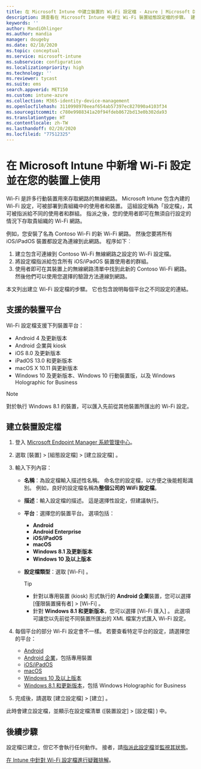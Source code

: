 ```yaml
---
title: 在 Microsoft Intune 中建立裝置的 Wi-Fi 設定檔 - Azure | Microsoft Docs
description: 請查看在 Microsoft Intune 中建立 Wi-Fi 裝置組態設定檔的步驟。 建立適用於 Android、Android 企業、Android kiosk、iOS、iPadOS、macOS、Windows 10 及更新版本，以及 Windows Holographic for Business 的設定檔。 您可以使用這些設定檔建立 WiFi 連線以使用憑證、選擇 EAP 類型、選取驗證方法、啟用 Proxy，以及執行更多作業。
keywords: ''
author: MandiOhlinger
ms.author: mandia
manager: dougeby
ms.date: 02/18/2020
ms.topic: conceptual
ms.service: microsoft-intune
ms.subservice: configuration
ms.localizationpriority: high
ms.technology: ''
ms.reviewer: tycast
ms.suite: ems
search.appverid: MET150
ms.custom: intune-azure
ms.collection: M365-identity-device-management
ms.openlocfilehash: 3110998970eeaf654ab57397ec827090a4103f34
ms.sourcegitcommit: c780e9988341a20f94fdeb8672bd13e0b302da93
ms.translationtype: HT
ms.contentlocale: zh-TW
ms.lasthandoff: 02/20/2020
ms.locfileid: "77512325"
---
```

# <a name="add-and-use-wi-fi-settings-on-your-devices-in-microsoft-intune"></a>在 Microsoft Intune 中新增 Wi-Fi 設定並在您的裝置上使用

Wi-Fi 是許多行動裝置用來存取網路的無線網路。 Microsoft Intune 包含內建的 Wi-Fi 設定，可被部署到貴組織中的使用者和裝置。 這組設定稱為「設定檔」，其可被指派給不同的使用者和群組。 指派之後，您的使用者即可在無須自行設定的情況下存取貴組織的 Wi-Fi 網路。

例如，您安裝了名為 Contoso Wi-Fi 的新 Wi-Fi 網路。 然後您要將所有 iOS/iPadOS 裝置都設定為連線到此網路。 程序如下︰

1. 建立包含可連線到 Contoso Wi-Fi 無線網路之設定的 Wi-Fi 設定檔。
2. 將設定檔指派給包含所有 iOS/iPadOS 裝置使用者的群組。
3. 使用者即可在其裝置上的無線網路清單中找到此新的 Contoso Wi-Fi 網路。 然後他們可以使用您選擇的驗證方法連線到網路。

本文列出建立 Wi-Fi 設定檔的步驟。 它也包含說明每個平台之不同設定的連結。

## <a name="supported-device-platforms"></a>支援的裝置平台

Wi-Fi 設定檔支援下列裝置平台：

- Android 4 及更新版本
- Android 企業與 kiosk
- iOS 8.0 及更新版本
- iPadOS 13.0 和更新版本
- macOS X 10.11 與更新版本
- Windows 10 及更新版本、Windows 10 行動裝置版，以及 Windows Holographic for Business

> [!NOTE]
> 對於執行 Windows 8.1 的裝置，可以匯入先前從其他裝置所匯出的 Wi-Fi 設定。

## <a name="create-a-device-profile"></a>建立裝置設定檔

1. 登入 [Microsoft Endpoint Manager 系統管理中心](https://go.microsoft.com/fwlink/?linkid=2109431)。
2. 選取 [裝置]   > [組態設定檔]   > [建立設定檔]  。
3. 輸入下列內容：

    - **名稱**：為設定檔輸入描述性名稱。 命名您的設定檔，以方便之後能輕鬆識別。 例如，良好的設定檔名稱為**整個公司的 WiFi 設定檔**。
    - **描述**：輸入設定檔的描述。 這是選擇性設定，但建議執行。
    - **平台**：選擇您的裝置平台。 選項包括：

      - **Android**
      - **Android Enterprise**
      - **iOS/iPadOS**
      - **macOS**
      - **Windows 8.1 及更新版本**
      - **Windows 10 及以上版本**

    - **設定檔類型**：選取 [Wi-Fi]  。

      > [!TIP]
      >
      > - 針對以專用裝置 (kiosk) 形式執行的 **Android 企業**裝置，您可以選擇 [僅限裝置擁有者]   > [Wi-Fi]  。
      > - 針對 **Windows 8.1 和更新版本**，您可以選擇 [Wi-Fi 匯入]  。 此選項可讓您以先前從不同裝置所匯出的 XML 檔案方式匯入 Wi-Fi 設定。

4. 每個平台的部分 Wi-Fi 設定會不一樣。 若要查看特定平台的設定，請選擇您的平台：

    - [Android](wi-fi-settings-android.md)
    - [Android 企業](wi-fi-settings-android-enterprise.md)，包括專用裝置
    - [iOS/iPadOS](wi-fi-settings-ios.md)
    - [macOS](wi-fi-settings-macos.md)
    - [Windows 10 及以上版本](wi-fi-settings-windows.md)
    - [Windows 8.1 和更新版本](wi-fi-settings-import-windows-8-1.md)，包括 Windows Holographic for Business

5. 完成後，請選取 [建立設定檔]   > [建立]  。

此時會建立設定檔，並顯示在設定檔清單 ([裝置設定]   > [設定檔]  ) 中。

## <a name="next-steps"></a>後續步驟

設定檔已建立，但它不會執行任何動作。 接者，請[指派此設定檔](device-profile-assign.md)並[監視其狀態](device-profile-monitor.md)。

[在 Intune 中針對 Wi-Fi 設定檔進行疑難排解](troubleshoot-wi-fi-profiles.md)。
